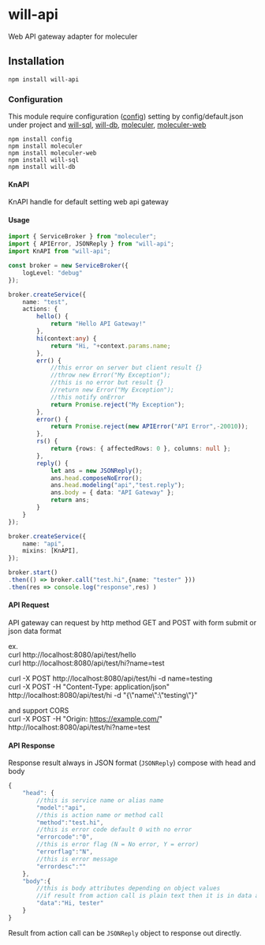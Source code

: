 # will-api

Web API gateway adapter for moleculer

## Installation

    npm install will-api

### Configuration

This module require configuration ([config](https://www.npmjs.com/package/config)) setting by config/default.json under project and [will-sql](https://www.npmjs.com/package/will-sql), [will-db](https://www.npmjs.com/package/will-db), [moleculer](https://www.npmjs.com/package/moleculer), [moleculer-web](https://www.npmjs.com/package/moleculer-web)

    npm install config
    npm install moleculer
    npm install moleculer-web
    npm install will-sql
    npm install will-db

#### KnAPI
KnAPI handle for default setting web api gateway 

#### Usage

```typescript
import { ServiceBroker } from "moleculer";
import { APIError, JSONReply } from "will-api";
import KnAPI from "will-api";

const broker = new ServiceBroker({
    logLevel: "debug"
});

broker.createService({
    name: "test",
    actions: {
        hello() {
            return "Hello API Gateway!"
        },
        hi(context:any) {
            return "Hi, "+context.params.name;
        },
        err() {
            //this error on server but client result {}
            //throw new Error("My Exception");
            //this is no error but result {}
            //return new Error("My Exception");
            //this notify onError
            return Promise.reject("My Exception");
        },
        error() {
            return Promise.reject(new APIError("API Error",-20010));
        },
        rs() {
            return {rows: { affectedRows: 0 }, columns: null };
        },
        reply() {
            let ans = new JSONReply();
            ans.head.composeNoError();
            ans.head.modeling("api","test.reply");
            ans.body = { data: "API Gateway" };
            return ans;
        }
    }
});

broker.createService({
    name: "api",
    mixins: [KnAPI],
});

broker.start()
.then(() => broker.call("test.hi",{name: "tester" }))
.then(res => console.log("response",res) )
```

#### API Request

API gateway can request by http method GET and POST with form submit or json data format

ex.   
curl http://localhost:8080/api/test/hello  
curl http://localhost:8080/api/test/hi?name=test

curl -X POST http://localhost:8080/api/test/hi -d name=testing  
curl -X POST -H "Content-Type: application/json" http://localhost:8080/api/test/hi -d "{\\"name\\":\\"testing\\"}"

and support CORS  
curl -X POST -H "Origin: https://example.com/" http://localhost:8080/api/test/hi?name=test

#### API Response

Response result always in JSON format (`JSONReply`) compose with head and body

```typescript
{
    "head": {
        //this is service name or alias name
        "model":"api", 
        //this is action name or method call
        "method":"test.hi",
        //this is error code default 0 with no error
        "errorcode":"0",
        //this is error flag (N = No error, Y = error)
        "errorflag":"N",
        //this is error message
        "errordesc":""
    },
    "body":{
        //this is body attributes depending on object values
        //if result from action call is plain text then it is in data attribute
        "data":"Hi, tester"
    }
}
```

Result from action call can be `JSONReply` object to response out directly.

